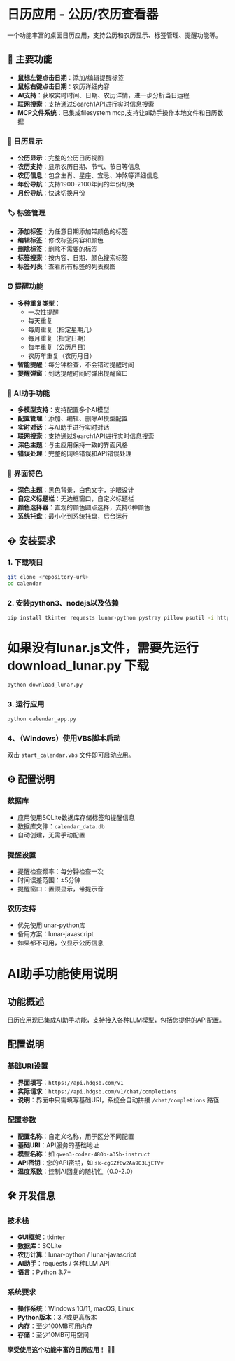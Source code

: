 # 日历应用 - 公历/农历查看器

一个功能丰富的桌面日历应用，支持公历和农历显示、标签管理、提醒功能等。

## 🌟 主要功能

- **鼠标左键点击日期**：添加/编辑提醒标签
- **鼠标右键点击日期**：农历详细内容
- **AI支持**：获取实时时间、日期、农历详情，进一步分析当日运程
- **联网搜索**：支持通过Search1API进行实时信息搜索
- **MCP文件系统**：已集成filesystem mcp,支持让ai助手操作本地文件和日历数据
### 📅 日历显示
- **公历显示**：完整的公历日历视图
- **农历支持**：显示农历日期、节气、节日等信息
- **农历信息**：包含生肖、星座、宜忌、冲煞等详细信息
- **年份导航**：支持1900-2100年间的年份切换
- **月份导航**：快速切换月份

### 🏷️ 标签管理
- **添加标签**：为任意日期添加带颜色的标签
- **编辑标签**：修改标签内容和颜色
- **删除标签**：删除不需要的标签
- **标签搜索**：按内容、日期、颜色搜索标签
- **标签列表**：查看所有标签的列表视图

### ⏰ 提醒功能
- **多种重复类型**：
  - 一次性提醒
  - 每天重复
  - 每周重复（指定星期几）
  - 每月重复（指定日期）
  - 每年重复（公历月日）
  - 农历年重复（农历月日）
- **智能提醒**：每分钟检查，不会错过提醒时间
- **提醒弹窗**：到达提醒时间时弹出提醒窗口

### 🤖 AI助手功能
- **多模型支持**：支持配置多个AI模型
- **配置管理**：添加、编辑、删除AI模型配置
- **实时对话**：与AI助手进行实时对话
- **联网搜索**：支持通过Search1API进行实时信息搜索
- **深色主题**：与主应用保持一致的界面风格
- **错误处理**：完整的网络错误和API错误处理

### 🎨 界面特色
- **深色主题**：黑色背景，白色文字，护眼设计
- **自定义标题栏**：无边框窗口，自定义标题栏
- **颜色选择器**：直观的颜色圆点选择，支持6种颜色
- **系统托盘**：最小化到系统托盘，后台运行

## � 安装要求



### 1. 下载项目
```bash
git clone <repository-url>
cd calendar
```
### 2. 安装python3、nodejs以及依赖
```bash
pip install tkinter requests lunar-python pystray pillow psutil -i https://pypi.tuna.tsinghua.edu.cn/simple
```
# 如果没有lunar.js文件，需要先运行 download_lunar.py 下载
```bash
python download_lunar.py
```
### 3. 运行应用
```bash
python calendar_app.py
```
### 4、（Windows）使用VBS脚本启动
双击 `start_calendar.vbs` 文件即可启动应用。


## ⚙️ 配置说明

### 数据库
- 应用使用SQLite数据库存储标签和提醒信息
- 数据库文件：`calendar_data.db`
- 自动创建，无需手动配置

### 提醒设置
- 提醒检查频率：每分钟检查一次
- 时间误差范围：±5分钟
- 提醒窗口：置顶显示，带提示音

### 农历支持
- 优先使用lunar-python库
- 备用方案：lunar-javascript
- 如果都不可用，仅显示公历信息

# AI助手功能使用说明

## 功能概述

日历应用现已集成AI助手功能，支持接入各种LLM模型，包括您提供的API配置。

## 配置说明

### 基础URI设置
- **界面填写**：`https://api.hdgsb.com/v1`
- **实际请求**：`https://api.hdgsb.com/v1/chat/completions`
- **说明**：界面中只需填写基础URI，系统会自动拼接 `/chat/completions` 路径

### 配置参数
- **配置名称**：自定义名称，用于区分不同配置
- **基础URI**：API服务的基础地址
- **模型名称**：如 `qwen3-coder-480b-a35b-instruct`
- **API密钥**：您的API密钥，如 `sk-cgGZf8w2Aa9O3LjETVv`
- **温度系数**：控制AI回复的随机性（0.0-2.0）




## 🛠️ 开发信息

### 技术栈
- **GUI框架**：tkinter
- **数据库**：SQLite
- **农历计算**：lunar-python / lunar-javascript
- **AI助手**：requests / 各种LLM API
- **语言**：Python 3.7+

### 系统要求
- **操作系统**：Windows 10/11, macOS, Linux
- **Python版本**：3.7或更高版本
- **内存**：至少100MB可用内存
- **存储**：至少10MB可用空间

**享受使用这个功能丰富的日历应用！** 📅✨